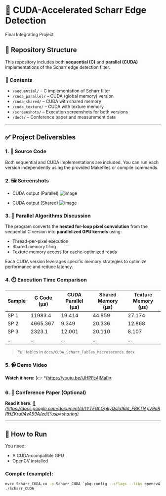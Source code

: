 # 🚀 CUDA-Accelerated Scharr Edge Detection
Final Integrating Project

## 📂 Repository Structure
This repository includes both **sequential (C)** and **parallel (CUDA)** implementations of the Scharr edge detection filter.

### 📄 Contents
- `/sequential/` – C implementation of Scharr filter
- `/cuda_parallel/` – CUDA (global memory) version
- `/cuda_shared/` – CUDA with shared memory
- `/cuda_texture/` – CUDA with texture memory
- `/screenshots/` – Execution screenshots for both versions
- `/docs/` – Conference paper and measurement data

---

## ✅ Project Deliverables

### 1. 🔗 Source Code
Both sequential and CUDA implementations are included. You can run each version independently using the provided Makefiles or compile commands.

### 2. 🖼️ Screenshots
- CUDA output (Parallel)
![image](https://github.com/user-attachments/assets/feffe9da-e413-4463-b302-dd35c9299224)

- CUDA output (Shared)
![image](https://github.com/user-attachments/assets/00fdb228-3db1-49b8-8de9-dc6d306a1604)

### 3. 🧵 Parallel Algorithms Discussion
The program converts the **nested for-loop pixel convolution** from the sequential C version into **parallelized GPU kernels** using:
- Thread-per-pixel execution
- Shared memory tiling
- Texture memory access for cache-optimized reads

Each CUDA version leverages specific memory strategies to optimize performance and reduce latency.

### 4. ⏱️ Execution Time Comparison

| Sample | C Code (μs) | CUDA Parallel (μs) | Shared Memory (μs) | Texture Memory (μs) |
|--------|-------------|---------------------|----------------------|----------------------|
| SP 1   | 11983.4     | 19.414              | 44.859               | 27.174               |
| SP 2   | 4665.367    | 9.349               | 20.336               | 12.868               |
| SP 3   | 2323.1      | 12.001              | 20.110               | 8.107                |
| ...    | ...         | ...                 | ...                  | ...                  |

> Full tables in `docs/CUDA_Scharr_Tables_Microseconds.docx`

### 5. 📹 Demo Video
**Watch it here:** [👉 *[(https://youtu.be/iJHPFc4jMaI)*](#)

### 6. 📘 Conference Paper (Optional)
**Read it here:** [📄 *(https://docs.google.com/document/d/1YTEGht7gkyQsIa16bt_FBKTlApV9aRRHZKru94vA99A/edit?usp=sharing)*](#)

---

## 📌 How to Run
You need:
- A CUDA-compatible GPU
- OpenCV installed

### Compile (example):
```bash
nvcc Scharr_CUDA.cu -o Scharr_CUDA `pkg-config --cflags --libs opencv4`
./Scharr_CUDA
